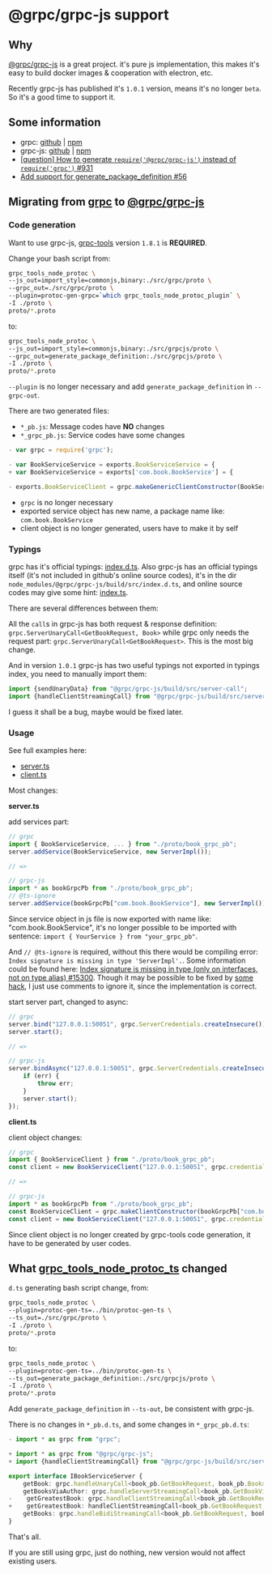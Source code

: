 # @grpc/grpc-js support

## Why
[@grpc/grpc-js](https://www.npmjs.com/package/@grpc/grpc-js) is a great project. it's pure js implementation, this makes it's easy to build docker images & cooperation with electron, etc.

Recently grpc-js has published it's `1.0.1` version, means it's no longer `beta`. So it's a good time to support it.

## Some information

* grpc: [github](https://github.com/grpc/grpc-node/tree/master/packages/grpc-native-core) | [npm](https://www.npmjs.com/package/grpc)
* grpc-js: [github](https://github.com/grpc/grpc-node/tree/master/packages/grpc-js) | [npm](https://www.npmjs.com/package/@grpc/grpc-js)
* [[question] How to generate `require('@grpc/grpc-js')` instead of `require('grpc')` #931](https://github.com/grpc/grpc-node/issues/931)
* [Add support for generate_package_definition #56](https://github.com/agreatfool/grpc_tools_node_protoc_ts/issues/56)

## Migrating from [grpc](https://www.npmjs.com/package/grpc) to [@grpc/grpc-js](https://www.npmjs.com/package/@grpc/grpc-js)
### Code generation
Want to use grpc-js, [grpc-tools](https://www.npmjs.com/package/grpc-tools) version `1.8.1` is **REQUIRED**.

Change your bash script from:

```bash
grpc_tools_node_protoc \
--js_out=import_style=commonjs,binary:./src/grpc/proto \
--grpc_out=./src/grpc/proto \
--plugin=protoc-gen-grpc=`which grpc_tools_node_protoc_plugin` \
-I ./proto \
proto/*.proto
```

to:

```bash
grpc_tools_node_protoc \
--js_out=import_style=commonjs,binary:./src/grpcjs/proto \
--grpc_out=generate_package_definition:./src/grpcjs/proto \
-I ./proto \
proto/*.proto
```

`--plugin` is no longer necessary and add `generate_package_definition` in `--grpc-out`.

There are two generated files: 

* `*_pb.js`: Message codes have **NO** changes
* `*_grpc_pb.js`: Service codes have some changes

```js
- var grpc = require('grpc');

- var BookServiceService = exports.BookServiceService = {
+ var BookServiceService = exports['com.book.BookService'] = {

- exports.BookServiceClient = grpc.makeGenericClientConstructor(BookServiceService);
```

* `grpc` is no longer necessary 
* exported service object has new name, a package name like: `com.book.BookService`
* client object is no longer generated, users have to make it by self

### Typings
grpc has it's official typings: [index.d.ts](https://github.com/grpc/grpc-node/blob/master/packages/grpc-native-core/index.d.ts). Also grpc-js has an official typings itself (it's not included in github's online source codes), it's in the dir `node_modules/@grpc/grpc-js/build/src/index.d.ts`, and online source codes may give some hint: [index.ts](https://github.com/grpc/grpc-node/blob/master/packages/grpc-js/src/index.ts).  

There are several differences between them:

All the `call`s in grpc-js has both request & response definition: `grpc.ServerUnaryCall<GetBookRequest, Book>` while grpc only needs the request part: `grpc.ServerUnaryCall<GetBookRequest>`. This is the most big change.

And in version `1.0.1` grpc-js has two useful typings not exported in typings index, you need to manually import them:

```js
import {sendUnaryData} from "@grpc/grpc-js/build/src/server-call";
import {handleClientStreamingCall} from "@grpc/grpc-js/build/src/server-call";
```

I guess it shall be a bug, maybe would be fixed later.

### Usage
See full examples here:

* [server.ts](https://github.com/agreatfool/grpc_tools_node_protoc_ts/blob/master/examples/src/grpcjs/server.ts)
* [client.ts](https://github.com/agreatfool/grpc_tools_node_protoc_ts/blob/master/examples/src/grpcjs/client.ts)

Most changes:

**server.ts**

add services part:

```typescript
// grpc
import { BookServiceService, ... } from "./proto/book_grpc_pb";
server.addService(BookServiceService, new ServerImpl());

// =>

// grpc-js
import * as bookGrpcPb from "./proto/book_grpc_pb";
// @ts-ignore
server.addService(bookGrpcPb["com.book.BookService"], new ServerImpl());
```

Since service object in js file is now exported with name like: "com.book.BookService", it's no longer possible to be imported with sentence: `import { YourService } from "your_grpc_pb"`.

And `// @ts-ignore` is required, without this there would be compiling error: `Index signature is missing in type 'ServerImpl'.`. Some information could be found here: [Index signature is missing in type (only on interfaces, not on type alias) #15300](https://github.com/microsoft/TypeScript/issues/15300). Though it may be possible to be fixed by [some hack](https://github.com/microsoft/TypeScript/issues/15300#issuecomment-576211076), I just use comments to ignore it, since the implementation is correct.

start server part, changed to async:

```typescript
// grpc
server.bind("127.0.0.1:50051", grpc.ServerCredentials.createInsecure());
server.start();

// =>

// grpc-js
server.bindAsync("127.0.0.1:50051", grpc.ServerCredentials.createInsecure(), (err, port) => {
    if (err) {
        throw err;
    }
    server.start();
});
```

**client.ts**

client object changes:

```typescript
// grpc
import { BookServiceClient } from "./proto/book_grpc_pb";
const client = new BookServiceClient("127.0.0.1:50051", grpc.credentials.createInsecure());

// =>

// grpc-js
import * as bookGrpcPb from "./proto/book_grpc_pb";
const BookServiceClient = grpc.makeClientConstructor(bookGrpcPb["com.book.BookService"], "BookService");
const client = new BookServiceClient("127.0.0.1:50051", grpc.credentials.createInsecure());
```

Since client object is no longer created by grpc-tools code generation, it have to be generated by user codes.

## What [grpc_tools_node_protoc_ts](https://www.npmjs.com/package/grpc_tools_node_protoc_ts) changed 
`d.ts` generating bash script change, from:

```bash
grpc_tools_node_protoc \
--plugin=protoc-gen-ts=../bin/protoc-gen-ts \
--ts_out=./src/grpc/proto \
-I ./proto \
proto/*.proto
```

to:

```bash
grpc_tools_node_protoc \
--plugin=protoc-gen-ts=../bin/protoc-gen-ts \
--ts_out=generate_package_definition:./src/grpcjs/proto \
-I ./proto \
proto/*.proto
```

Add `generate_package_definition` in `--ts-out`, be consistent with grpc-js.

There is no changes in `*_pb.d.ts`, and some changes in `*_grpc_pb.d.ts`:

```typescript
- import * as grpc from "grpc";

+ import * as grpc from "@grpc/grpc-js";
+ import {handleClientStreamingCall} from "@grpc/grpc-js/build/src/server-call";

export interface IBookServiceServer {
    getBook: grpc.handleUnaryCall<book_pb.GetBookRequest, book_pb.Book>;
    getBooksViaAuthor: grpc.handleServerStreamingCall<book_pb.GetBookViaAuthor, book_pb.Book>;
-    getGreatestBook: grpc.handleClientStreamingCall<book_pb.GetBookRequest, book_pb.Book>;
+    getGreatestBook: handleClientStreamingCall<book_pb.GetBookRequest, book_pb.Book>;
    getBooks: grpc.handleBidiStreamingCall<book_pb.GetBookRequest, book_pb.Book>;
}
```

That's all.

If you are still using grpc, just do nothing, new version would not affect existing users.
